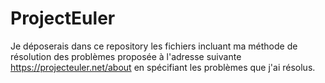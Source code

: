 # ProjectEuler
Je déposerais dans ce repository les fichiers incluant ma méthode de résolution des problèmes proposée à l'adresse suivante https://projecteuler.net/about en spécifiant les problèmes que j'ai résolus. 
